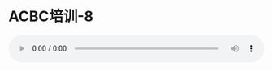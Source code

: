 # ACBC培训-8

<audio style="width: 100%;" preload="false" controls controlslist="nodownload"><source src="//cdn.simai.ml/audio/mp3/old/12152.mp3" type="audio/mpeg">Your browser does not support the audio element.</audio>


